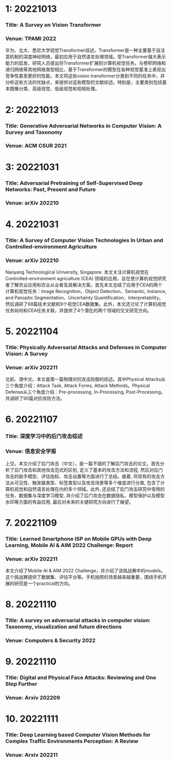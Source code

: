 # 1: 20221013
### Title: A Survey on Vision Transformer
### Venue: TPAMI 2022
华为、北大、悉尼大学视觉Transformer综述。Transformer是一种主要基于自注意机制的深度神经网络，最初应用于自然语言处理领域。受Transformer强大表示能力的启发，研究人员提出将Transformer扩展到计算机视觉任务。与卷积网络和递归网络等其他网络类型相比，基于Transformer的模型在各种视觉基准上表现出竞争性甚至更好的性能。本文将这些vision transformer分类到不同的任务中，并分析这些方法的优缺点，来提供对这些模型的文献综述。特别是，主要类别包括基本图像分类、高级视觉、低级视觉和视频处理。
# 2: 20221013
### Title: Generative Adversarial Networks in Computer Vision: A Survey and Taxonomy
### Venue: ACM CSUR 2021

# 3: 20221031
### Title: Adversarial Pretraining of Self-Supervised Deep Networks: Past, Present and Future
### Venue: arXiv 202210

# 4. 20221031
### Title: A Survey of Computer Vision Technologies In Urban and Controlled-environment Agriculture
### Venue: arXiv 202210
Nanyang Technological University, Singapore. 本文关注计算机视觉在Controlled-environment agriculture (CEA) 领域的应用，旨在使计算机视觉研究者了解农业应用和农业从业者及其解决方案。首先本文总结了应用于CEA的两个计算机视觉任务：Image Recognition、Object Detection、Semantic, Instance, and Panoptic Segmentation、Uncertainty Quantification、Interpretability。然后调研了68篇技术文献和9个视觉CEA数据集。此外，本文还讨论了计算机视觉任务如何和CEA任务关联，并提供了4个潜在的两个领域的交叉研究方向。
# 5. 20221104
### Title: Physically Adversarial Attacks and Defenses in Computer Vision: A Survey
### Venue: arXiv 202211
北航、港中文。本文是第一篇物理对抗攻击防御的综述。其中Physical Attacks从三个角度介绍：Attack Task, Attack Forms, Attack Methods。Physical Defense从三个角度介绍：Pre-processing, In-Processing, Post-Processing。共调研了90篇对抗攻防方法。
# 6. 20221107
### Title: 深度学习中的后门攻击综述
### Venue: 信息安全学报
上交。本文介绍了后门攻击（中文），是一篇不错的了解后门攻击的论文。首先分析了后门攻击和其他攻击范式的区别, 定义了基本的攻击方法和流程, 然后对后门攻击的敌手模型、评估指标、攻击设置等方面进行了总结。接着, 将现有的攻击方法从可见性、触发器类型、标签类型以及攻击场景等多个维度进行分类, 包含了计算机视觉和自然语言处理在内的多个领域。此外, 还总结了后门攻击研究中常用的任务、数据集与深度学习模型, 并介绍了后门攻击在数据隐私、模型保护以及模型水印等方面的有益应用, 最后对未来的关键研究方向进行了展望。
# 7. 20221109
### Title: Learned Smartphone ISP on Mobile GPUs with Deep Learning, Mobile AI & AIM 2022 Challenge: Report
### Venue: arXiv 202211
本文介绍了Mobile AI & AIM 2022 Challenge，并介绍了该挑战赛中的models。这个挑战赛提供了数据集、评估平台等。手机拍照的场景越来越重要，围绕手机开展的研究是一个practical的方向。
# 8. 20221110
### Title: A survey on adversarial attacks in computer vision: Taxonomy, visualization and future directions
### Venue: Computers & Security 2022
# 9. 20221110
### Title: Digital and Physical Face Attacks: Reviewing and One Step Further 
### Venue: Arxiv 202209
# 10. 20221111
### Title: Deep Learning based Computer Vision Methods for Complex Traffic Environments Perception: A Review
### Venue: Arxiv 202211
